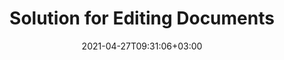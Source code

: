 ---
############################# Static ############################
layout: "product"
date: 2021-04-27T09:31:06+03:00
draft: false

############################# Head ############################
head_title: "Cloud, .NET, Java APIs & Online Document Editor Apps"
head_description: "Powerful, flexible and cross-platform document Editor SDKs, Cloud APIs & online apps to edit most common document file formats."

############################# Header ############################
title: "Solution for Editing Documents"
description: "Edit Microsoft Office, OpenOffice, HTML, XML and text files in any platform using API based document editor solution."

############################# APIs ###############################
apis:
  enable: true

  api:
    # api loop
    - title: "GroupDocs.Editor Cloud APIs Include"
      link: "/editor/family"
      label: "View All Cloud APIs"
      api_product:
        # api_product loop
        - link: "/editor/curl/"
          img_alt: "GroupDocs.Editor Cloud for cURL"
          image: "/sdk/272x272/groupdocs_editor-for-curl.webp"
          product: "GroupDocs.Editor"
          platform: "cURL"
          content: "Work with cURL RESTful document editor API to modify document contents of Word, Excel, Presentations, HTML and Text documents in your applications."

        # api_product loop
        - link: "/editor/net/"
          img_alt: "GroupDocs.Editor Cloud SDK for .NET"
          image: "/sdk/272x272/groupdocs_editor-for-net.webp"
          product: "GroupDocs.Editor"
          platform: "Cloud SDK for .NET"
          content: "Add powerful document formats editing features in .NET applications using Cloud SDK for .NET. Edit MS Office, Web and XML documents."

          # api_product loop
        - link: "/editor/java/"
          img_alt: "GroupDocs.Editor Cloud SDK for Java"
          image: "/sdk/272x272/groupdocs_editor-for-java.webp"
          product: "GroupDocs.Editor"
          platform: "Cloud SDK for Java"
          content: "Advanced document editor SDK for Java applications to edit industry standard document file formats on any platform capable to call REST APIs."

    # api loop
    - title: "GroupDocs.Editor On Premise APIs Include"
      link: "https://products.groupdocs.com/editor/"
      label: "View All On Premise APIs"
      api_product:
        # api_product loop
        - link: "https://products.groupdocs.com/editor/net/"
          img_alt: "GroupDocs.Editor for .NET"
          image: "/logo/net/groupdocs-editor.png"
          product: "GroupDocs.Editor"
          platform: ".NET"
          content: "On Premise .NET API that helps your application to view, edit and then convert documents."

        # api_product loop
        - link: "https://products.groupdocs.com/editor/java/"
          img_alt: "GroupDocs.Editor for Java"
          image: "/logo/java/groupdocs-editor.png"
          product: "GroupDocs.Editor"
          platform: "Java"
          content: "Document editing API for Microsoft Office, OpenOffice, HTML and other documents to manipulate within your Java based applications."


    # api loop
    - title: "GroupDocs.Editor Cross Platform Apps Include"
      link: "https://products.groupdocs.app/editor/family"
      label: "View All Cross Platform Apps"
      api_product:
        # api_product loop
        - link: "https://products.groupdocs.app/editor/total"
          img_alt: "GroupDocs.Editor Total"
          image: "/logo/app/groupdocs_editor-app.png"
          product: "GroupDocs.Editor"
          platform: "Total"
          content: "Web-based free online app to edit popular file formats from Office & OpenOffice."

        # api_product loop
        - link: "https://products.groupdocs.app/editor/docx"
          img_alt: "GroupDocs.Editor DOCX"
          image: "/logo/app/groupdocs_words-app.png"
          product: "GroupDocs.Editor"
          platform: "DOCX"
          content: "Free editor app to view & edit Microsoft Word documents."

        # api_product loop
        - link: "https://products.groupdocs.app/editor/pdf"
          img_alt: "GroupDocs.Editor PDF"
          image: "/logo/app/groupdocs_pdf-app.png"
          product: "GroupDocs.Editor"
          platform: "PDF"
          content: "Edit PDF documents online from any device, with any modern browser like Chrome or Firefox."

############################# Testimonials ###############################
testimonials:
  enable: false
  bg_color: "bg-gray"

  testimonial:
    # testimonial item loop
    - name: "David Hoffman"
      designation: "Psychologist"
      content: "I am excitedly watching the growth of GroupDocs. The responsiveness of your full team has helped me greatly, when I talk to someone at GroupDocs I can guarantee that someone is listening and making things happen."

############################# Back to top ###############################
back_to_top:
  enable: true
---